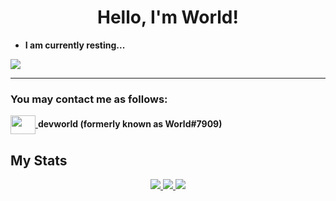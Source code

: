 <h1 align="center">Hello, I'm World!</h1>

- **I am currently resting...**
<p align="left">
	<img align="center" src="https://hits.seeyoufarm.com/api/count/incr/badge.svg?url=https%3A%2F%2Fgithub.com%2Fmcsim415&count_bg=%234ACA98&title_bg=%23555555&icon=github.svg&icon_color=%23F3F3F3&title=hits&edge_flat=false" />
</p>

<hr>

### You may contact me as follows:
<p align="left">
	<a href="#">
		<img align="center" src="https://cdn.jsdelivr.net/npm/simple-icons@3.0.1/icons/discord.svg" height="30" width="40" />
	</a>
	<strong>devworld (formerly known as World#7909)</strong>
</p>

## My Stats
<p align="center">
	<a href="#">
		<img src="https://github-readme-stats.vercel.app/api?username=deveworld&rank_icon=github&show_icons=true&theme=nord&line_height=35" />
		<img src="https://github-readme-streak-stats.herokuapp.com/?user=deveworld&theme=nord" />
		<img src="https://github-readme-stats.vercel.app/api/top-langs/?username=deveworld&layout=compact&theme=nord" />
	</a>
</p>

